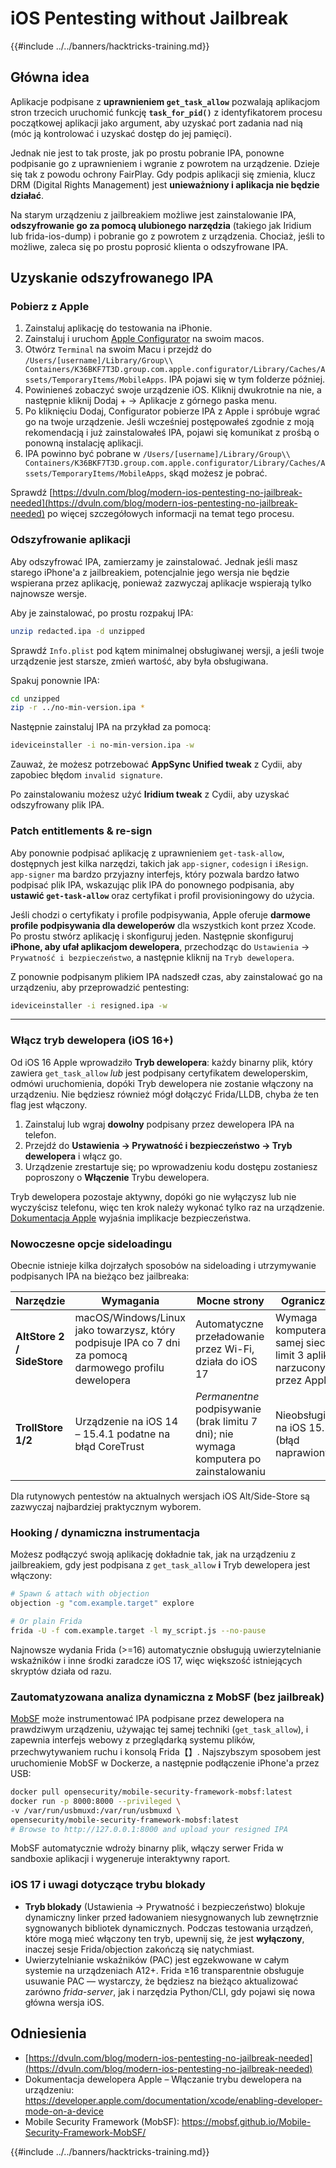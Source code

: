 # iOS Pentesting without Jailbreak

{{#include ../../banners/hacktricks-training.md}}

## Główna idea

Aplikacje podpisane z **uprawnieniem `get_task_allow`** pozwalają aplikacjom stron trzecich uruchomić funkcję **`task_for_pid()`** z identyfikatorem procesu początkowej aplikacji jako argument, aby uzyskać port zadania nad nią (móc ją kontrolować i uzyskać dostęp do jej pamięci).

Jednak nie jest to tak proste, jak po prostu pobranie IPA, ponowne podpisanie go z uprawnieniem i wgranie z powrotem na urządzenie. Dzieje się tak z powodu ochrony FairPlay. Gdy podpis aplikacji się zmienia, klucz DRM (Digital Rights Management) jest **unieważniony i aplikacja nie będzie działać**.

Na starym urządzeniu z jailbreakiem możliwe jest zainstalowanie IPA, **odszyfrowanie go za pomocą ulubionego narzędzia** (takiego jak Iridium lub frida-ios-dump) i pobranie go z powrotem z urządzenia. Chociaż, jeśli to możliwe, zaleca się po prostu poprosić klienta o odszyfrowane IPA.

## Uzyskanie odszyfrowanego IPA

### Pobierz z Apple

1. Zainstaluj aplikację do testowania na iPhonie.
2. Zainstaluj i uruchom [Apple Configurator](https://apps.apple.com/au/app/apple-configurator/id1037126344?mt=12) na swoim macos.
3. Otwórz `Terminal` na swoim Macu i przejdź do `/Users/[username]/Library/Group\\ Containers/K36BKF7T3D.group.com.apple.configurator/Library/Caches/Assets/TemporaryItems/MobileApps`. IPA pojawi się w tym folderze później.
4. Powinieneś zobaczyć swoje urządzenie iOS. Kliknij dwukrotnie na nie, a następnie kliknij Dodaj + → Aplikacje z górnego paska menu.
5. Po kliknięciu Dodaj, Configurator pobierze IPA z Apple i spróbuje wgrać go na twoje urządzenie. Jeśli wcześniej postępowałeś zgodnie z moją rekomendacją i już zainstalowałeś IPA, pojawi się komunikat z prośbą o ponowną instalację aplikacji.
6. IPA powinno być pobrane w `/Users/[username]/Library/Group\\ Containers/K36BKF7T3D.group.com.apple.configurator/Library/Caches/Assets/TemporaryItems/MobileApps`, skąd możesz je pobrać.

Sprawdź [https://dvuln.com/blog/modern-ios-pentesting-no-jailbreak-needed](https://dvuln.com/blog/modern-ios-pentesting-no-jailbreak-needed) po więcej szczegółowych informacji na temat tego procesu.

### Odszyfrowanie aplikacji

Aby odszyfrować IPA, zamierzamy je zainstalować. Jednak jeśli masz starego iPhone'a z jailbreakiem, potencjalnie jego wersja nie będzie wspierana przez aplikację, ponieważ zazwyczaj aplikacje wspierają tylko najnowsze wersje.

Aby je zainstalować, po prostu rozpakuj IPA:
```bash
unzip redacted.ipa -d unzipped
```
Sprawdź `Info.plist` pod kątem minimalnej obsługiwanej wersji, a jeśli twoje urządzenie jest starsze, zmień wartość, aby była obsługiwana.

Spakuj ponownie IPA:
```bash
cd unzipped
zip -r ../no-min-version.ipa *
```
Następnie zainstaluj IPA na przykład za pomocą:
```bash
ideviceinstaller -i no-min-version.ipa -w
```
Zauważ, że możesz potrzebować **AppSync Unified tweak** z Cydii, aby zapobiec błędom `invalid signature`.

Po zainstalowaniu możesz użyć **Iridium tweak** z Cydii, aby uzyskać odszyfrowany plik IPA.


### Patch entitlements & re-sign

Aby ponownie podpisać aplikację z uprawnieniem `get-task-allow`, dostępnych jest kilka narzędzi, takich jak `app-signer`, `codesign` i `iResign`. `app-signer` ma bardzo przyjazny interfejs, który pozwala bardzo łatwo podpisać plik IPA, wskazując plik IPA do ponownego podpisania, aby **ustawić `get-task-allow`** oraz certyfikat i profil provisioningowy do użycia.

Jeśli chodzi o certyfikaty i profile podpisywania, Apple oferuje **darmowe profile podpisywania dla deweloperów** dla wszystkich kont przez Xcode. Po prostu stwórz aplikację i skonfiguruj jeden. Następnie skonfiguruj **iPhone, aby ufał aplikacjom dewelopera**, przechodząc do `Ustawienia` → `Prywatność i bezpieczeństwo`, a następnie kliknij na `Tryb dewelopera`.

Z ponownie podpisanym plikiem IPA nadszedł czas, aby zainstalować go na urządzeniu, aby przeprowadzić pentesting:
```bash
ideviceinstaller -i resigned.ipa -w
```
---

### Włącz tryb dewelopera (iOS 16+)

Od iOS 16 Apple wprowadziło **Tryb dewelopera**: każdy binarny plik, który zawiera `get_task_allow` *lub* jest podpisany certyfikatem deweloperskim, odmówi uruchomienia, dopóki Tryb dewelopera nie zostanie włączony na urządzeniu. Nie będziesz również mógł dołączyć Frida/LLDB, chyba że ten flag jest włączony.

1. Zainstaluj lub wgraj **dowolny** podpisany przez dewelopera IPA na telefon.
2. Przejdź do **Ustawienia → Prywatność i bezpieczeństwo → Tryb dewelopera** i włącz go.
3. Urządzenie zrestartuje się; po wprowadzeniu kodu dostępu zostaniesz poproszony o **Włączenie** Trybu dewelopera.

Tryb dewelopera pozostaje aktywny, dopóki go nie wyłączysz lub nie wyczyścisz telefonu, więc ten krok należy wykonać tylko raz na urządzenie. [Dokumentacja Apple](https://developer.apple.com/documentation/xcode/enabling-developer-mode-on-a-device) wyjaśnia implikacje bezpieczeństwa.

### Nowoczesne opcje sideloadingu

Obecnie istnieje kilka dojrzałych sposobów na sideloading i utrzymywanie podpisanych IPA na bieżąco bez jailbreaka:

| Narzędzie | Wymagania | Mocne strony | Ograniczenia |
|-----------|-----------|--------------|--------------|
| **AltStore 2 / SideStore** | macOS/Windows/Linux jako towarzysz, który podpisuje IPA co 7 dni za pomocą darmowego profilu dewelopera | Automatyczne przeładowanie przez Wi-Fi, działa do iOS 17 | Wymaga komputera w tej samej sieci, limit 3 aplikacji narzucony przez Apple |
| **TrollStore 1/2** | Urządzenie na iOS 14 – 15.4.1 podatne na błąd CoreTrust | *Permanentne* podpisywanie (brak limitu 7 dni); nie wymaga komputera po zainstalowaniu | Nieobsługiwane na iOS 15.5+ (błąd naprawiony) |

Dla rutynowych pentestów na aktualnych wersjach iOS Alt/Side-Store są zazwyczaj najbardziej praktycznym wyborem.

### Hooking / dynamiczna instrumentacja

Możesz podłączyć swoją aplikację dokładnie tak, jak na urządzeniu z jailbreakiem, gdy jest podpisana z `get_task_allow` **i** Tryb dewelopera jest włączony:
```bash
# Spawn & attach with objection
objection -g "com.example.target" explore

# Or plain Frida
frida -U -f com.example.target -l my_script.js --no-pause
```
Najnowsze wydania Frida (>=16) automatycznie obsługują uwierzytelnianie wskaźników i inne środki zaradcze iOS 17, więc większość istniejących skryptów działa od razu.

### Zautomatyzowana analiza dynamiczna z MobSF (bez jailbreak)

[MobSF](https://mobsf.github.io/Mobile-Security-Framework-MobSF/) może instrumentować IPA podpisane przez dewelopera na prawdziwym urządzeniu, używając tej samej techniki (`get_task_allow`), i zapewnia interfejs webowy z przeglądarką systemu plików, przechwytywaniem ruchu i konsolą Frida【】. Najszybszym sposobem jest uruchomienie MobSF w Dockerze, a następnie podłączenie iPhone'a przez USB:
```bash
docker pull opensecurity/mobile-security-framework-mobsf:latest
docker run -p 8000:8000 --privileged \
-v /var/run/usbmuxd:/var/run/usbmuxd \
opensecurity/mobile-security-framework-mobsf:latest
# Browse to http://127.0.0.1:8000 and upload your resigned IPA
```
MobSF automatycznie wdroży binarny plik, włączy serwer Frida w sandboxie aplikacji i wygeneruje interaktywny raport.

### iOS 17 i uwagi dotyczące trybu blokady

* **Tryb blokady** (Ustawienia → Prywatność i bezpieczeństwo) blokuje dynamiczny linker przed ładowaniem niesygnowanych lub zewnętrznie sygnowanych bibliotek dynamicznych. Podczas testowania urządzeń, które mogą mieć włączony ten tryb, upewnij się, że jest **wyłączony**, inaczej sesje Frida/objection zakończą się natychmiast.
* Uwierzytelnianie wskaźników (PAC) jest egzekwowane w całym systemie na urządzeniach A12+. Frida ≥16 transparentnie obsługuje usuwanie PAC — wystarczy, że będziesz na bieżąco aktualizować zarówno *frida-server*, jak i narzędzia Python/CLI, gdy pojawi się nowa główna wersja iOS.

## Odniesienia

- [https://dvuln.com/blog/modern-ios-pentesting-no-jailbreak-needed](https://dvuln.com/blog/modern-ios-pentesting-no-jailbreak-needed)
- Dokumentacja dewelopera Apple – Włączanie trybu dewelopera na urządzeniu: <https://developer.apple.com/documentation/xcode/enabling-developer-mode-on-a-device>
- Mobile Security Framework (MobSF): <https://mobsf.github.io/Mobile-Security-Framework-MobSF/>

{{#include ../../banners/hacktricks-training.md}}
